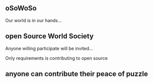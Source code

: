 oSoWoSo
---

Our world is in our hands...

open Source World Society
---

Anyone willing participate will be invited...

Only requirements is contributing to open source

anyone can contribute their peace of puzzle
---
